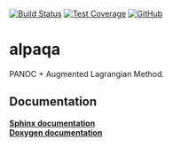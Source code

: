 [![Build Status](https://github.com/tttapa/alpaqa/workflows/CI%20Tests/badge.svg)](https://github.com/tttapa/alpaqa/actions)
[![Test Coverage](https://img.shields.io/endpoint?url=https://tttapa.github.io/alpaqa/Coverage/shield.io.coverage.json)](https://tttapa.github.io/alpaqa/Coverage/index.html)
[![GitHub](https://img.shields.io/github/stars/tttapa/alpaqa?label=GitHub&logo=github)](https://github.com/tttapa/alpaqa)


# alpaqa

PANOC + Augmented Lagrangian Method.

## Documentation

[**Sphinx documentation**](https://tttapa.github.io/alpaqa/Sphinx/index.html)  
[**Doxygen documentation**](https://tttapa.github.io/alpaqa/Doxygen/index.html)  
<!-- [**Installation** (C++)](https://tttapa.github.io/alpaqa/Doxygen/installation.html)   -->
<!-- [**Examples**](https://tttapa.github.io/alpaqa/Doxygen/examples.html)   -->
<!-- [**Documentation**](https://tttapa.github.io/alpaqa/Doxygen/index.html)   -->
